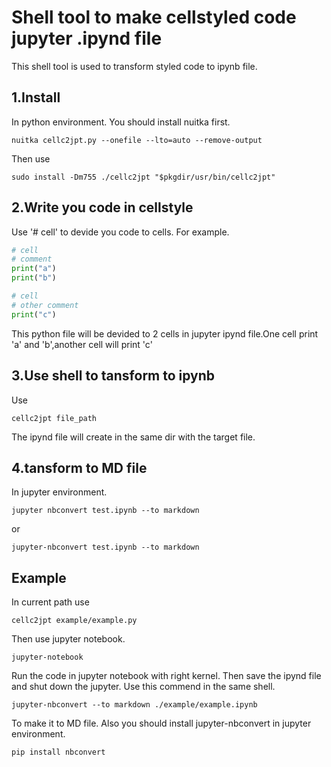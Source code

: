 # Shell tool to make cellstyled code jupyter .ipynd file
This shell tool is used to transform styled code to ipynb file.
## 1.Install
In python environment.
You should install nuitka first.
```shell
nuitka cellc2jpt.py --onefile --lto=auto --remove-output
```
Then use
```
sudo install -Dm755 ./cellc2jpt "$pkgdir/usr/bin/cellc2jpt"                
```

## 2.Write you code in cellstyle
Use '# cell' to devide you code to cells.
For example.
```python
# cell
# comment
print("a")
print("b")

# cell
# other comment
print("c")
```
This python file will be devided to 2 cells in jupyter ipynd file.One cell print \'a\' and \'b\',another cell will print \'c\' 

## 3.Use shell to tansform to ipynb
Use
```shell
cellc2jpt file_path
```
The ipynd file will create in the same dir with the target file.
## 4.tansform to MD file
In jupyter environment.
```shell
jupyter nbconvert test.ipynb --to markdown
```

or

```shell
jupyter-nbconvert test.ipynb --to markdown
```

## Example
In current path use
```shell
cellc2jpt example/example.py
```
Then use jupyter notebook.
```shell
jupyter-notebook
```
Run the code in jupyter notebook with right kernel.
Then save the ipynd file and shut down the jupyter.
Use this commend in the same shell.
```shell
jupyter-nbconvert --to markdown ./example/example.ipynb 
```
To make it to MD file.
Also you should install jupyter-nbconvert in jupyter environment.
```shell
pip install nbconvert
```
